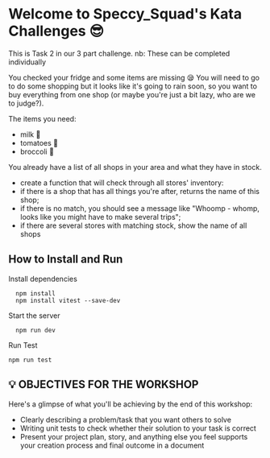 # Welcome to Speccy_Squad's Kata Challenges 😎
This is Task 2 in our 3 part challenge.
nb: These can be completed individually

You checked your fridge and some items are missing 😪 You will need to go to do some shopping but it looks like it's going to rain soon, so you want to buy everything from one shop (or maybe you're just a bit lazy, who are we to judge?). 

The items you need: 
- milk 🥛
- tomatoes 🍅
- broccoli 🥦

You already have a list of all shops in your area and what they have in stock.
- create a function that will check through all stores' inventory:
- if there is a shop that has all things you're after, returns the name of this shop;
- if there is no match, you should see a message like "Whoomp - whomp, looks like you might have to make several trips";
- if there are several stores with matching stock, show the name of all shops


## How to Install and Run

Install dependencies
```
  npm install
  npm install vitest --save-dev
```
Start the server
```
  npm run dev
```
Run Test
```
npm run test
```

## 💡 OBJECTIVES FOR THE WORKSHOP

Here's a glimpse of what you'll be achieving by the end of this workshop:

- Clearly describing a problem/task that you want others to solve
- Writing unit tests to check whether their solution to your task is correct
- Present your project plan, story, and anything else you feel supports your creation process and final outcome in a document

